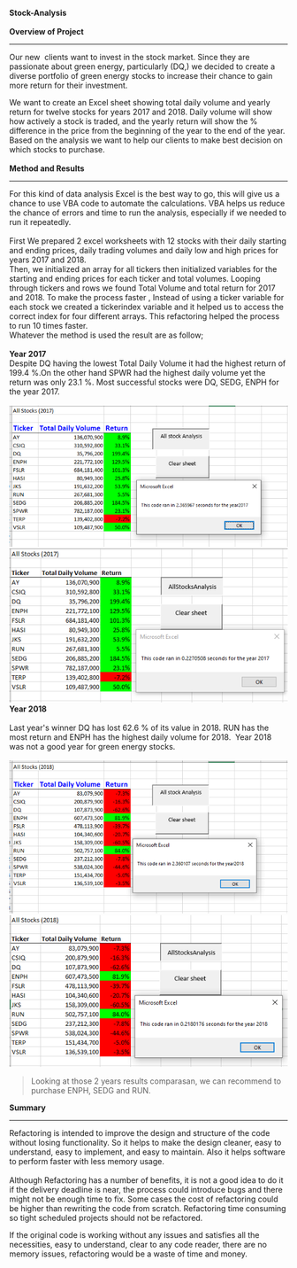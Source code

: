 **__Stock-Analysis__**<br>
<br>
**Overview of Project**<br>
*******************************


Our new  clients want to invest in the stock market. Since they are passionate about green energy, particularly (DQ,) we decided to create a diverse portfolio of green energy stocks to increase their chance to gain more return for their investment.<br>

We want to create an Excel sheet showing total daily volume and yearly return for twelve stocks for years 2017 and 2018. Daily volume will show how actively a stock is traded, and the yearly return will show the % difference in the price from the beginning of the year to the end of the year. Based on the analysis we want to help our clients to make best decision on which stocks to purchase.<br>
<br>
**Method and Results**<br>
****************************
For this kind of data analysis Excel is the best way to go, this will give us a chance to use VBA code to automate the calculations. VBA helps us reduce the chance of errors and time to run the analysis, especially if we needed to run it repeatedly.<br>
<br>
First We prepared 2 excel worksheets with 12 stocks with their daily starting and ending prices, daily trading volumes and daily low and high prices for years 2017 and 2018.<br>
Then, we initialized an array for all tickers then initialized variables for the starting and ending prices for each ticker and total volumes. Looping through tickers and rows we found Total Volume and total return for 2017 and 2018. To make the process faster , Instead of using a ticker variable for each stock we created a tickerindex variable and it helped us to access the correct index for four different arrays. This refactoring helped the process to run 10 times faster.<br>
Whatever the method is used the result are as follow;<br> 
<br>
**Year 2017**<br>
Despite DQ having the lowest Total Daily Volume it had the highest return of 199.4 %.On the other hand SPWR had the highest daily volume yet the return was only 23.1 %. Most successful stocks were DQ, SEDG, ENPH for the year 2017.<br>
<br>
![](https://github.com/4renginy/Stock-Analysis/blob/master/Resources/AllStocks2017.PNG)  
![](https://github.com/4renginy/Stock-Analysis/blob/master/Resources/VBA_Challenge_2017.png)  
**Year 2018**<br> 
<br>
Last year's winner DQ has lost 62.6 % of its value in 2018. RUN has the most return and ENPH has the highest daily volume for 2018.  Year 2018 was not a good year for green energy stocks.<br>
<br>
![](https://github.com/4renginy/Stock-Analysis/blob/master/Resources/AllStocks2018.PNG)  
![](https://github.com/4renginy/Stock-Analysis/blob/master/Resources/VBA_Challenge_2018.png)  
>Looking at those 2 years results comparasan, we can recommend to purchase ENPH, SEDG and RUN.

**Summary** <br>
***********************
Refactoring is intended to improve the design and structure of the code without losing functionality. So it helps to make the design cleaner, easy to understand, easy to implement, and easy to maintain. Also it helps software to perform faster with less memory usage.<br> 
<br>
Although Refactoring has a number of benefits, it is not a good idea to do it if the delivery deadline is near, the process could introduce bugs and there might not be enough time to fix. Some cases the cost of refactoring could be higher than rewriting the code from scratch. Refactoring time consuming so tight scheduled projects should not be refactored.<br>

If the original code is working without any issues and satisfies all the necessities, easy to understand, clear to any code reader, there are no memory issues, refactoring would be a waste of time and money.

